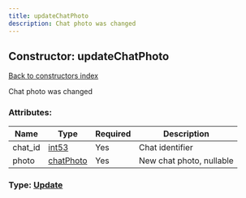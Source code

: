 ```yaml
---
title: updateChatPhoto
description: Chat photo was changed
---
```

## Constructor: updateChatPhoto  
[Back to constructors index](index.md)



Chat photo was changed

### Attributes:

| Name     |    Type       | Required | Description |
|----------|---------------|----------|-------------|
|chat\_id|[int53](../types/int53.md) | Yes|Chat identifier|
|photo|[chatPhoto](../types/chatPhoto.md) | Yes|New chat photo, nullable|



### Type: [Update](../types/Update.md)


